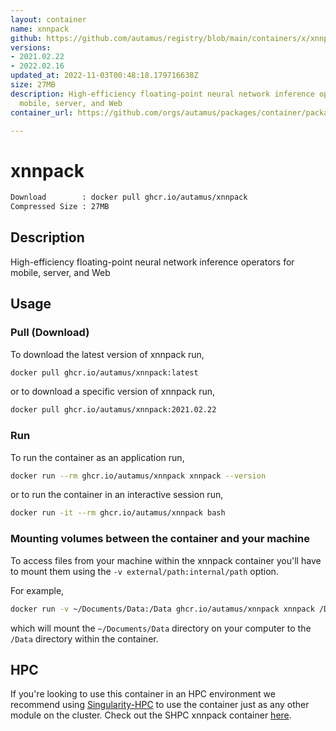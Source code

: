 ```yaml
---
layout: container
name: xnnpack
github: https://github.com/autamus/registry/blob/main/containers/x/xnnpack/spack.yaml
versions:
- 2021.02.22
- 2022.02.16
updated_at: 2022-11-03T00:48:18.179716638Z
size: 27MB
description: High-efficiency floating-point neural network inference operators for
  mobile, server, and Web
container_url: https://github.com/orgs/autamus/packages/container/package/xnnpack

---
```

# xnnpack
```bash 
Download        : docker pull ghcr.io/autamus/xnnpack
Compressed Size : 27MB
```

## Description
High-efficiency floating-point neural network inference operators for mobile, server, and Web

## Usage
### Pull (Download)
To download the latest version of xnnpack run,

```bash
docker pull ghcr.io/autamus/xnnpack:latest
```

or to download a specific version of xnnpack run,

```bash
docker pull ghcr.io/autamus/xnnpack:2021.02.22
```
### Run
To run the container as an application run,
```bash
docker run --rm ghcr.io/autamus/xnnpack xnnpack --version
```

or to run the container in an interactive session run,
```bash
docker run -it --rm ghcr.io/autamus/xnnpack bash
```

### Mounting volumes between the container and your machine
To access files from your machine within the xnnpack container you'll have to mount them using the `-v external/path:internal/path` option.

For example,
```bash
docker run -v ~/Documents/Data:/Data ghcr.io/autamus/xnnpack xnnpack /Data/myData.csv
```
which will mount the `~/Documents/Data` directory on your computer to the `/Data` directory within the container.

## HPC
If you're looking to use this container in an HPC environment we recommend using [Singularity-HPC](https://singularity-hpc.readthedocs.io) to use the container just as any other module on the cluster. Check out the SHPC xnnpack container [here](https://singularityhub.github.io/singularity-hpc/r/ghcr.io-autamus-xnnpack/).